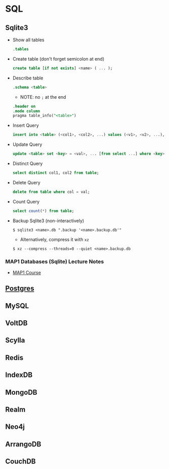 # SQL

## Sqlite3

- Show all tables

  ```sql
  .tables
  ```

- Create table (don't forget semicolon at end)

  ```sql
  create table [if not exists] <name> ( ... );
  ```

- Describe table

  ```sql
  .schema <table>
  ```

  - NOTE: no `;` at the end

  ```sql
  .header on
  .mode column
  pragma table_info("<table>")
  ```

- Insert Query

  ```sql
  insert into <table> (<col1>, <col2>, ...) values (<v1>, <v2>, ...), (<vk>, <vl>, ...);
  ```

- Update Query

  ```sql
  update <table> set <key> = <val>, ... [from select ...] where <key> = <val>;
  ```

- Distinct Query

  ```sql
  select distinct col1, col2 from table;
  ```

- Delete Query

  ```sql
  delete from table where col = val;
  ```

- Count Query

  ```sql
  select count(*) from table;
  ```

- Backup Sqlite3 (non-interactively)

  ```shell
  $ sqlite3 <name>.db ".backup '<name>.backup.db'"
  ```

  - Alternatively, compress it with `xz`

  ```shell
  $ xz --compress --threads=0 --quiet <name>.backup.db
  ```

### MAP1 Databases (Sqlite) Lecture Notes

- [MAP1 Course](../map1-course.md)

## [Postgres](./postgresql.md)

## MySQL

## VoltDB

## Scylla

## Redis

## IndexDB

## MongoDB

## Realm

## Neo4j

## ArrangoDB

## CouchDB
